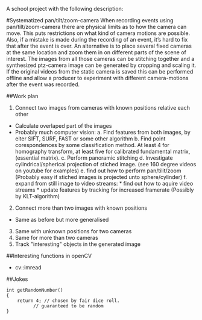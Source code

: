 A school project with the following description:

#Systematized pan/tilt/zoom-camera
When recording events using pan/tilt/zoom-camera there are physical limits as to how the camera can move.  This puts restrictions on what kind of camera motions are possible.  Also, if a mistake is made during the recording of an event, it’s hard to fix that after the event is over.  An alternative is to place several fixed cameras at the same location and zoom them in on different parts of the scene of interest.  The images from all those cameras can be stitching together and a synthesized ptz-camera image can be generated by cropping and scaling it.  If the original videos from the static camera is saved this can be performed offline and allow a producer to experiment with different camera-motions after the event was recorded.

##Work plan
1. Connect two images from cameras with known positions relative each other
  * Calculate overlaped part of the images
  * Probably much computer vision:
  	a. Find features from both images, by eiter SIFT, SURF, FAST or some other algorithm
	b. Find point corespondences by some classification method. At least 4 for homography transform, at least five for calibrated fundamental matrix, (essential matrix).
	c. Perform panoramic stitching
	d. Investigate cylindrical/spherical projection of stiched image. (see 160 degree videos on youtube for examples)
	e. find out how to perform pan/tilit/zoom (Probably easy if stiched images is projected unto sphere/cylinder)
	f. expand from still image to video streams:
		* find out how to aquire video streams
		* update features by tracking for increased framerate (Possibly by KLT-algorithm)
		
2. Connect more than two images with known positions
  * Same as before but more generalised
3. Same with unknown positions for two cameras
4. Same for more than two cameras
5. Track "interesting" objects in the generated image

##Interesting functions in openCV
* cv::imread

##Jokes
```
int getRandomNumber()
{
	return 4; // chosen by fair dice roll.
		  // guaranteed to be random
}
```
